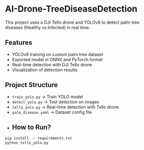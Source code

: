 # AI-Drone-TreeDiseaseDetection
This project uses a DJI Tello drone and YOLOv8 to detect palm tree diseases (Healthy vs Infected) in real time.
## Features
- YOLOv8 training on custom palm tree dataset
- Exported model in ONNX and PyTorch format
- Real-time detection with DJI Tello drone
- Visualization of detection results
## Project Structure
- `train_yolo.py` → Train YOLO model
- `detect_yolo.py` → Test detection on images
- `tello_yolo.py` → Real-time detection with Tello drone
- `palm_disease.yaml` → Dataset config file
- ## How to Run?
```bash
pip install -r requirements.txt
python tello_yolo.py
